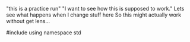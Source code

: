 "this is a practice run"
"I want to see how this is supposed to work."
Lets see what happens when I change stuff here
So this might actually work without get lens...

#include <iostrream>
using namespace std
